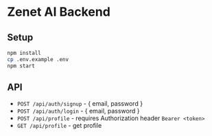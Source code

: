 # Zenet AI Backend

## Setup

```bash
npm install
cp .env.example .env
npm start
```

## API
- `POST /api/auth/signup` - { email, password }
- `POST /api/auth/login` - { email, password }
- `POST /api/profile` - requires Authorization header `Bearer <token>`
- `GET /api/profile` - get profile
